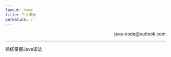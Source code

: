 ```yaml
---
layout: home
title: 个人简历
permalink: /
---
```


<p align='right'>java-code@outlook.com</p>

---

熟练掌握Java语法
